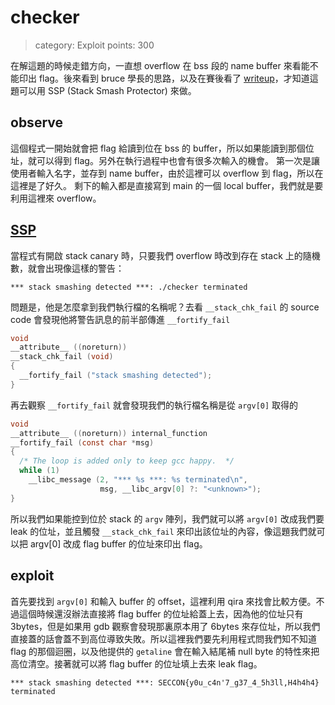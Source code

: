 # checker

>category: Exploit
>points: 300

在解這題的時候走錯方向，一直想 overflow 在 bss 段的 name buffer 來看能不能印出 flag。後來看到 bruce 學長的思路，以及在賽後看了 [writeup](https://github.com/Inndy/ctf-writeup/tree/master/2016-seccon/checker)，才知道這題可以用 SSP (Stack Smash Protector) 來做。

## observe

這個程式一開始就會把 flag 給讀到位在 bss 的 buffer，所以如果能讀到那個位址，就可以得到 flag。另外在執行過程中也會有很多次輸入的機會。
第一次是讓使用者輸入名字，並存到 name buffer，由於這裡可以 overflow 到 flag，所以在這裡是了好久。
剩下的輸入都是直接寫到 main 的一個 local buffer，我們就是要利用這裡來 overflow。

## [SSP](http://j00ru.vexillium.org/blog/24_03_15/dragons_ctf.pdf)
當程式有開啟 stack canary 時，只要我們 overflow 時改到存在 stack 上的隨機數，就會出現像這樣的警告：

```
*** stack smashing detected ***: ./checker terminated
```

問題是，他是怎麼拿到我們執行檔的名稱呢？去看 `__stack_chk_fail` 的 source code 會發現他將警告訊息的前半部傳進 `__fortify_fail` 

```c
void
__attribute__ ((noreturn))
__stack_chk_fail (void)
{
  __fortify_fail ("stack smashing detected");
}
```

再去觀察 `__fortify_fail` 就會發現我們的執行檔名稱是從 `argv[0]` 取得的

```c
void
__attribute__ ((noreturn)) internal_function
__fortify_fail (const char *msg)
{
  /* The loop is added only to keep gcc happy.  */
  while (1)
    __libc_message (2, "*** %s ***: %s terminated\n",
                    msg, __libc_argv[0] ?: "<unknown>");
}
```

所以我們如果能控到位於 stack 的 `argv` 陣列，我們就可以將 `argv[0]` 改成我們要 leak 的位址，並且觸發 `__stack_chk_fail` 來印出該位址的內容，像這題我們就可以把 argv[0] 改成 flag buffer 的位址來印出 flag。

## exploit

首先要找到 `argv[0]` 和輸入 buffer 的 offset，這裡利用 qira 來找會比較方便。不過這個時候還沒辦法直接將 flag buffer 的位址給蓋上去，因為他的位址只有 3bytes，但是如果用 gdb 觀察會發現那裏原本用了 6bytes 來存位址，所以我們直接蓋的話會蓋不到高位導致失敗。所以這裡我們要先利用程式問我們知不知道 flag 的那個迴圈，以及他提供的 `getaline` 會在輸入結尾補 null byte 的特性來把高位清空。接著就可以將 flag buffer 的位址填上去來 leak flag。

```
*** stack smashing detected ***: SECCON{y0u_c4n'7_g37_4_5h3ll,H4h4h4} terminated
```


